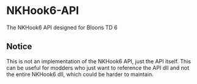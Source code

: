# NKHook6-API
The NKHook6 API designed for Bloons TD 6

## Notice
This is not an implementation of the NKHook6 API, just the API itself. This can be useful for modders who just want to reference the API dll and not the entire NKHook6 dll, which could be harder to maintain.
